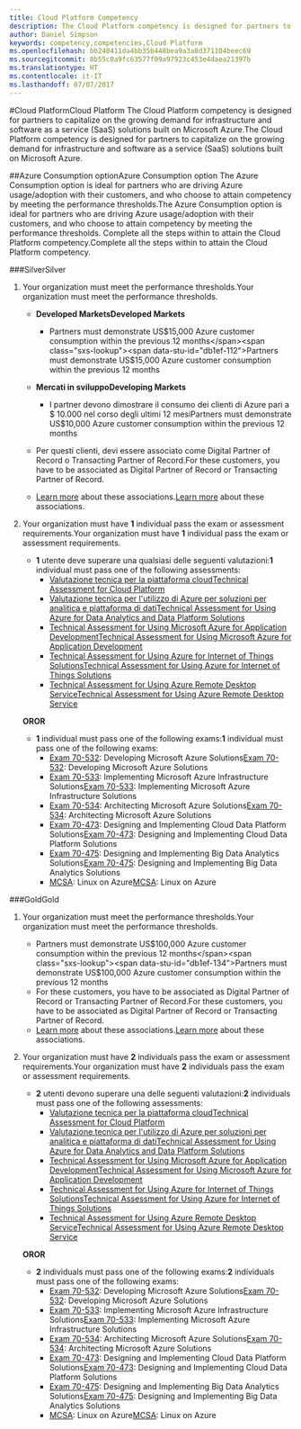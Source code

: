 ```yaml
---
title: Cloud Platform Competency
description: The Cloud Platform competency is designed for partners to capitalize on the growing demand for infrastructure and software as a service (SaaS) solutions built on Microsoft Azure.
author: Daniel Simpson
keywords: competency,competencies,Cloud Platform
ms.openlocfilehash: bb248411da4bb35b448bea9a3a8d371104beec69
ms.sourcegitcommit: 8b55c0a9fc63577f09a97923c453e4daea21397b
ms.translationtype: HT
ms.contentlocale: it-IT
ms.lasthandoff: 07/07/2017
---
```

#<a name="cloud-platform"></a><span data-ttu-id="db1ef-104">Cloud Platform</span><span class="sxs-lookup"><span data-stu-id="db1ef-104">Cloud Platform</span></span>
<span data-ttu-id="db1ef-105">The Cloud Platform competency is designed for partners to capitalize on the growing demand for infrastructure and software as a service (SaaS) solutions built on Microsoft Azure.</span><span class="sxs-lookup"><span data-stu-id="db1ef-105">The Cloud Platform competency is designed for partners to capitalize on the growing demand for infrastructure and software as a service (SaaS) solutions built on Microsoft Azure.</span></span>

##<a name="azure-consumption-option"></a><span data-ttu-id="db1ef-106">Azure Consumption option</span><span class="sxs-lookup"><span data-stu-id="db1ef-106">Azure Consumption option</span></span>
<span data-ttu-id="db1ef-107">The Azure Consumption option is ideal for partners who are driving Azure usage/adoption with their customers, and who choose to attain competency by meeting the performance thresholds.</span><span class="sxs-lookup"><span data-stu-id="db1ef-107">The Azure Consumption option is ideal for partners who are driving Azure usage/adoption with their customers, and who choose to attain competency by meeting the performance thresholds.</span></span> <span data-ttu-id="db1ef-108">Complete all the steps within to attain the Cloud Platform competency.</span><span class="sxs-lookup"><span data-stu-id="db1ef-108">Complete all the steps within to attain the Cloud Platform competency.</span></span>

###<a name="silver"></a><span data-ttu-id="db1ef-109">Silver</span><span class="sxs-lookup"><span data-stu-id="db1ef-109">Silver</span></span>

1. <span data-ttu-id="db1ef-110">Your organization must meet the performance thresholds.</span><span class="sxs-lookup"><span data-stu-id="db1ef-110">Your organization must meet the performance thresholds.</span></span>

    - **<span data-ttu-id="db1ef-111">Developed Markets</span><span class="sxs-lookup"><span data-stu-id="db1ef-111">Developed Markets</span></span>**
        - <span data-ttu-id="db1ef-112">Partners must demonstrate US$15,000 Azure customer consumption within the previous 12 months</span><span class="sxs-lookup"><span data-stu-id="db1ef-112">Partners must demonstrate US$15,000 Azure customer consumption within the previous 12 months</span></span>
    
    - **<span data-ttu-id="db1ef-113">Mercati in sviluppo</span><span class="sxs-lookup"><span data-stu-id="db1ef-113">Developing Markets</span></span>** 
        - <span data-ttu-id="db1ef-114">I partner devono dimostrare il consumo dei clienti di Azure pari a $ 10.000 nel corso degli ultimi 12 mesi</span><span class="sxs-lookup"><span data-stu-id="db1ef-114">Partners must demonstrate US$10,000 Azure customer consumption within the previous 12 months</span></span>

    - <span data-ttu-id="db1ef-115">Per questi clienti, devi essere associato come Digital Partner of Record o Transacting Partner of Record.</span><span class="sxs-lookup"><span data-stu-id="db1ef-115">For these customers, you have to be associated as Digital Partner of Record or Transacting Partner of Record.</span></span>
    - <span data-ttu-id="db1ef-116">[Learn more](https://partner.microsoft.com/en-us/membership/digital-partner-of-record) about these associations.</span><span class="sxs-lookup"><span data-stu-id="db1ef-116">[Learn more](https://partner.microsoft.com/en-us/membership/digital-partner-of-record) about these associations.</span></span>  
  
2. <span data-ttu-id="db1ef-117">Your organization must have **1** individual pass the exam or assessment requirements.</span><span class="sxs-lookup"><span data-stu-id="db1ef-117">Your organization must have **1** individual pass the exam or assessment requirements.</span></span>

    - <span data-ttu-id="db1ef-118">**1** utente deve superare una qualsiasi delle seguenti valutazioni:</span><span class="sxs-lookup"><span data-stu-id="db1ef-118">**1** individual must pass one of the following assessments:</span></span>
        - [<span data-ttu-id="db1ef-119">Valutazione tecnica per la piattaforma cloud</span><span class="sxs-lookup"><span data-stu-id="db1ef-119">Technical Assessment for Cloud Platform</span></span>](https://partneruniversity.microsoft.com/?whr=uri:MicrosoftAccount&courseId=13736&scoId=N3FXNd7VB_8805299994)
        - [<span data-ttu-id="db1ef-120">Valutazione tecnica per l'utilizzo di Azure per soluzioni per analitica e piattaforma di dati</span><span class="sxs-lookup"><span data-stu-id="db1ef-120">Technical Assessment for Using Azure for Data Analytics and Data Platform Solutions</span></span>](https://partneruniversity.microsoft.com/?whr=uri:MicrosoftAccount&courseId=13735&scoId=eOi68a7VB_1905299994)
        - [<span data-ttu-id="db1ef-121">Technical Assessment for Using Microsoft Azure for Application Development</span><span class="sxs-lookup"><span data-stu-id="db1ef-121">Technical Assessment for Using Microsoft Azure for Application Development</span></span>](https://partneruniversity.microsoft.com/?whr=uri:MicrosoftAccount&courseId=13979&scoId=enD8qylbB_9305299993)
        - [<span data-ttu-id="db1ef-122">Technical Assessment for Using Azure for Internet of Things Solutions</span><span class="sxs-lookup"><span data-stu-id="db1ef-122">Technical Assessment for Using Azure for Internet of Things Solutions</span></span>](https://partneruniversity.microsoft.com/?whr=uri:MicrosoftAccount&courseId=16252&scoId=ABMqsgVLC_4605996570)
        - [<span data-ttu-id="db1ef-123">Technical Assessment for Using Azure Remote Desktop Service</span><span class="sxs-lookup"><span data-stu-id="db1ef-123">Technical Assessment for Using Azure Remote Desktop Service</span></span>](https://partneruniversity.microsoft.com/?whr=uri:MicrosoftAccount&courseId=16571&scoId=R4xnMbpgC_3505996570)

    **<span data-ttu-id="db1ef-124">OR</span><span class="sxs-lookup"><span data-stu-id="db1ef-124">OR</span></span>**

    - <span data-ttu-id="db1ef-125">**1** individual must pass one of the following exams:</span><span class="sxs-lookup"><span data-stu-id="db1ef-125">**1** individual must pass one of the following exams:</span></span>
        - <span data-ttu-id="db1ef-126">[Exam 70-532](https://www.microsoft.com/en-us/learning/exam-70-532.aspx): Developing Microsoft Azure Solutions</span><span class="sxs-lookup"><span data-stu-id="db1ef-126">[Exam 70-532](https://www.microsoft.com/en-us/learning/exam-70-532.aspx): Developing Microsoft Azure Solutions</span></span>
        - <span data-ttu-id="db1ef-127">[Exam 70-533](https://www.microsoft.com/en-us/learning/exam-70-533.aspx): Implementing Microsoft Azure Infrastructure Solutions</span><span class="sxs-lookup"><span data-stu-id="db1ef-127">[Exam 70-533](https://www.microsoft.com/en-us/learning/exam-70-533.aspx): Implementing Microsoft Azure Infrastructure Solutions</span></span>
        - <span data-ttu-id="db1ef-128">[Exam 70-534](https://www.microsoft.com/en-us/learning/exam-70-534.aspx): Architecting Microsoft Azure Solutions</span><span class="sxs-lookup"><span data-stu-id="db1ef-128">[Exam 70-534](https://www.microsoft.com/en-us/learning/exam-70-534.aspx): Architecting Microsoft Azure Solutions</span></span>
        - <span data-ttu-id="db1ef-129">[Exam 70-473](https://www.microsoft.com/en-us/learning/exam-70-473.aspx): Designing and Implementing Cloud Data Platform Solutions</span><span class="sxs-lookup"><span data-stu-id="db1ef-129">[Exam 70-473](https://www.microsoft.com/en-us/learning/exam-70-473.aspx): Designing and Implementing Cloud Data Platform Solutions</span></span>
        - <span data-ttu-id="db1ef-130">[Exam 70-475](https://www.microsoft.com/en-us/learning/exam-70-475.aspx): Designing and Implementing Big Data Analytics Solutions</span><span class="sxs-lookup"><span data-stu-id="db1ef-130">[Exam 70-475](https://www.microsoft.com/en-us/learning/exam-70-475.aspx): Designing and Implementing Big Data Analytics Solutions</span></span>
        - <span data-ttu-id="db1ef-131">[MCSA](https://www.microsoft.com/en-us/learning/mcsa-linux-azure-certification.aspx): Linux on Azure</span><span class="sxs-lookup"><span data-stu-id="db1ef-131">[MCSA](https://www.microsoft.com/en-us/learning/mcsa-linux-azure-certification.aspx): Linux on Azure</span></span>

###<a name="gold"></a><span data-ttu-id="db1ef-132">Gold</span><span class="sxs-lookup"><span data-stu-id="db1ef-132">Gold</span></span>

1. <span data-ttu-id="db1ef-133">Your organization must meet the performance thresholds.</span><span class="sxs-lookup"><span data-stu-id="db1ef-133">Your organization must meet the performance thresholds.</span></span>

    - <span data-ttu-id="db1ef-134">Partners must demonstrate US$100,000 Azure customer consumption within the previous 12 months</span><span class="sxs-lookup"><span data-stu-id="db1ef-134">Partners must demonstrate US$100,000 Azure customer consumption within the previous 12 months</span></span>
    - <span data-ttu-id="db1ef-135">For these customers, you have to be associated as Digital Partner of Record or Transacting Partner of Record.</span><span class="sxs-lookup"><span data-stu-id="db1ef-135">For these customers, you have to be associated as Digital Partner of Record or Transacting Partner of Record.</span></span>
    - <span data-ttu-id="db1ef-136">[Learn more](https://partner.microsoft.com/en-us/membership/digital-partner-of-record) about these associations.</span><span class="sxs-lookup"><span data-stu-id="db1ef-136">[Learn more](https://partner.microsoft.com/en-us/membership/digital-partner-of-record) about these associations.</span></span>

2. <span data-ttu-id="db1ef-137">Your organization must have **2** individuals pass the exam or assessment requirements.</span><span class="sxs-lookup"><span data-stu-id="db1ef-137">Your organization must have **2** individuals pass the exam or assessment requirements.</span></span>

    - <span data-ttu-id="db1ef-138">**2** utenti devono superare una delle seguenti valutazioni:</span><span class="sxs-lookup"><span data-stu-id="db1ef-138">**2** individuals must pass one of the following assessments:</span></span>
        - [<span data-ttu-id="db1ef-139">Valutazione tecnica per la piattaforma cloud</span><span class="sxs-lookup"><span data-stu-id="db1ef-139">Technical Assessment for Cloud Platform</span></span>](https://partneruniversity.microsoft.com/?whr=uri:MicrosoftAccount&courseId=13736&scoId=N3FXNd7VB_8805299994)
        - [<span data-ttu-id="db1ef-140">Valutazione tecnica per l'utilizzo di Azure per soluzioni per analitica e piattaforma di dati</span><span class="sxs-lookup"><span data-stu-id="db1ef-140">Technical Assessment for Using Azure for Data Analytics and Data Platform Solutions</span></span>](https://partneruniversity.microsoft.com/?whr=uri:MicrosoftAccount&courseId=13735&scoId=eOi68a7VB_1905299994)
        - [<span data-ttu-id="db1ef-141">Technical Assessment for Using Microsoft Azure for Application Development</span><span class="sxs-lookup"><span data-stu-id="db1ef-141">Technical Assessment for Using Microsoft Azure for Application Development</span></span>](https://partneruniversity.microsoft.com/?whr=uri:MicrosoftAccount&courseId=13979&scoId=enD8qylbB_9305299993)
        - [<span data-ttu-id="db1ef-142">Technical Assessment for Using Azure for Internet of Things Solutions</span><span class="sxs-lookup"><span data-stu-id="db1ef-142">Technical Assessment for Using Azure for Internet of Things Solutions</span></span>](https://partneruniversity.microsoft.com/?whr=uri:MicrosoftAccount&courseId=16252&scoId=ABMqsgVLC_4605996570)
        - [<span data-ttu-id="db1ef-143">Technical Assessment for Using Azure Remote Desktop Service</span><span class="sxs-lookup"><span data-stu-id="db1ef-143">Technical Assessment for Using Azure Remote Desktop Service</span></span>](https://partneruniversity.microsoft.com/?whr=uri:MicrosoftAccount&courseId=16571&scoId=R4xnMbpgC_3505996570)

    **<span data-ttu-id="db1ef-144">OR</span><span class="sxs-lookup"><span data-stu-id="db1ef-144">OR</span></span>**

    - <span data-ttu-id="db1ef-145">**2** individuals must pass one of the following exams:</span><span class="sxs-lookup"><span data-stu-id="db1ef-145">**2** individuals must pass one of the following exams:</span></span>
        - <span data-ttu-id="db1ef-146">[Exam 70-532](https://www.microsoft.com/en-us/learning/exam-70-532.aspx): Developing Microsoft Azure Solutions</span><span class="sxs-lookup"><span data-stu-id="db1ef-146">[Exam 70-532](https://www.microsoft.com/en-us/learning/exam-70-532.aspx): Developing Microsoft Azure Solutions</span></span>
        - <span data-ttu-id="db1ef-147">[Exam 70-533](https://www.microsoft.com/en-us/learning/exam-70-533.aspx): Implementing Microsoft Azure Infrastructure Solutions</span><span class="sxs-lookup"><span data-stu-id="db1ef-147">[Exam 70-533](https://www.microsoft.com/en-us/learning/exam-70-533.aspx): Implementing Microsoft Azure Infrastructure Solutions</span></span>
        - <span data-ttu-id="db1ef-148">[Exam 70-534](https://www.microsoft.com/en-us/learning/exam-70-534.aspx): Architecting Microsoft Azure Solutions</span><span class="sxs-lookup"><span data-stu-id="db1ef-148">[Exam 70-534](https://www.microsoft.com/en-us/learning/exam-70-534.aspx): Architecting Microsoft Azure Solutions</span></span>
        - <span data-ttu-id="db1ef-149">[Exam 70-473](https://www.microsoft.com/en-us/learning/exam-70-473.aspx): Designing and Implementing Cloud Data Platform Solutions</span><span class="sxs-lookup"><span data-stu-id="db1ef-149">[Exam 70-473](https://www.microsoft.com/en-us/learning/exam-70-473.aspx): Designing and Implementing Cloud Data Platform Solutions</span></span>
        - <span data-ttu-id="db1ef-150">[Exam 70-475](https://www.microsoft.com/en-us/learning/exam-70-475.aspx): Designing and Implementing Big Data Analytics Solutions</span><span class="sxs-lookup"><span data-stu-id="db1ef-150">[Exam 70-475](https://www.microsoft.com/en-us/learning/exam-70-475.aspx): Designing and Implementing Big Data Analytics Solutions</span></span>
        - <span data-ttu-id="db1ef-151">[MCSA](https://www.microsoft.com/en-us/learning/mcsa-linux-azure-certification.aspx): Linux on Azure</span><span class="sxs-lookup"><span data-stu-id="db1ef-151">[MCSA](https://www.microsoft.com/en-us/learning/mcsa-linux-azure-certification.aspx): Linux on Azure</span></span>

